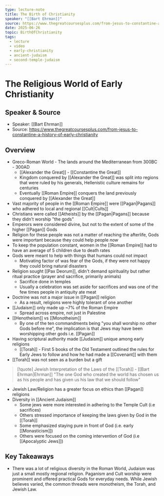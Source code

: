```yaml
---
type: lecture-note
title: The Birth of Christianity
speaker: "[[Bart Ehrman]]"
source: https://www.thegreatcoursesplus.com/from-jesus-to-constantine-a-history-of-early-christianity
date: 2025-06-26
topic: BirthOfChristianity
tags:
  - lecture
  - video
  - early-christianity
  - ancient-judaism
  - second-temple-judaism
---
```


# The Religious World of Early Christianity
## Speaker & Source
- Speaker: [[Bart Ehrman]]
- Source: https://www.thegreatcoursesplus.com/from-jesus-to-constantine-a-history-of-early-christianity

## Overview
- Greco-Roman World - The lands around the Mediterranean from 300BC - 300AD
	- [[Alexander the Great]] - [[Constantine the Great]]
	- Kingdom conquered by [[Alexander the Great]] was split into regions that were ruled by his generals, Hellenistic culture remains for centuries
	- Eventually [[Roman Empire]] conquers the land previously conquered by [[Alexander the Great]]
- Vast majority of people in the [[Roman Empire]] were [[Pagan|Pagans]] who adhered to local and regional [[Cult|Cults]]
- Christians were called [[Atheists]] by the [[Pagan|Pagans]] because they didn't worship "the gods"
- Emperors were considered divine, but not to the extent of some of the higher [[Pagan]] Gods
- Religion for these people was not a matter of reaching the afterlife, Gods were important because they could help people *now*
- To keep the population constant, women in the [[Roman Empire]] had to have an average of 5 children due to death rates
- Gods were meant to help with things that humans could not impact
	- Motivating factor of was fear of the Gods, if they were not happy they could bring natural disasters
- Religion sought [[Pax Deorum]], didn't demand spirituality but rather ritual practice (prayer and sacrifice, primarily animals)
	- Sacrifice done in temples
	- Usually a celebration was set aside for sacrifices and was one of the few times people in antiquity ate meat
- Doctrine was not a major issue in [[Pagan]] religion
	- As a result, religions were highly tolerant of one another
- [[Judaism]] only made up ~7% of the Roman Empire
	- Spread across empire, not just in Palestine
- [[Henotheism]] vs [[Monotheism]] 
	- By one of the ten commandments being "you shall worship no other Gods before me", the implication is that Jews may have been worshipping other gods i.e. [[Pagan]]
- Having scriptural authority made [[Judaism]] unique among early religions
	- [[Torah]] - First 5 books of the Old Testament outlined the rules for Early Jews to follow and how he had made a [[Covenant]] with them
- [[Torah]] was not seen as a burden but a gift 
		
> [!quote] Jewish Interpretation of the Laws of the [[Torah]] - [[Bart Ehrman|Ehrman]]
> "The one God who created the world has chosen us as his people and has given us his law that we should follow"

 - Jewish Law/Religion has a greater focus on ethics than [[Pagan]] religions
 - Diversity in [[Ancient Judaism]]
	 - Some jews were more interested in adhering to the Temple Cult (i.e sacrifices)
	 - Others stressed importance of keeping the laws given by God in the [[Torah]]
	 - Some emphasized staying pure in front of God (i.e. early [[Monasticism]])
	 - Others were focused on the coming intervention of God (i.e [[Apocalyptic Jews]])

## Key Takeaways

- There was a lot of religious diversity in the Roman World, Judaism was just a small mostly regional religion. Paganism and Cult worship were prominent and offered practical Gods for everyday needs. While Jewish believes varied, the common threads were monotheism, the Torah, and Jewish Law.